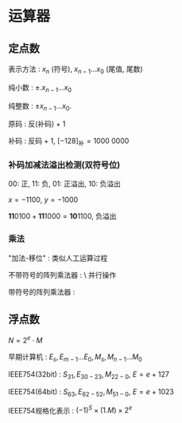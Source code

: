 <!--
    vi: ft=pandoc.markdown
-->

# 运算器

## 定点数

表示方法
: $x_n$ (符号), $x_{n-1} \ldots x_0$ (尾值, 尾数)

纯小数
: $\pm .x_{n-1} \ldots x_0$

纯整数
: $\pm x_{n-1} \ldots x_0.$

原码
: 反(补码) + 1

补码
: 反码 + 1, $[-128]_{\text{补}} = 1000\ 0000$

### 补码加减法溢出检测(双符号位)

00: 正, 11: 负, 01: 正溢出, 10: 负溢出

$x = -1100$, $y = -1000$

$\mathbf{11}0100 + \mathbf{11}1000 = \mathbf{10} 1100$, 负溢出

### 乘法

"加法-移位"
: 类似人工运算过程

不带符号的阵列乘法器
: \ 并行操作

带符号的阵列乘法器
: 

## 浮点数

$N = 2^e \cdot M$

早期计算机
: $E_s, E_{m-1} \ldots E_0, M_s, M_{n-1} \ldots M_0$

IEEE754(32bit)
: $S_{31}, E_{30-23}, M_{22-0}$, $E = e + 127$

IEEE754(64bit)
: $S_{63}, E_{62-52}, M_{51-0}$, $E = e + 1023$

IEEE754规格化表示
: $(-1)^S \times (1.M) \times 2 ^ e$